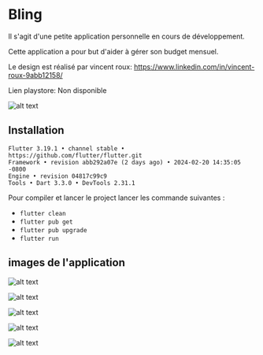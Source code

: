 # Bling

Il s'agit d'une petite application personnelle en cours de développement.

Cette application a pour but d'aider à gérer son budget mensuel.

Le design est réalisé par vincent roux: https://www.linkedin.com/in/vincent-roux-9abb12158/

Lien playstore: Non disponible


![alt text](readme_images/bling.gif)

## Installation

```
Flutter 3.19.1 • channel stable • https://github.com/flutter/flutter.git
Framework • revision abb292a07e (2 days ago) • 2024-02-20 14:35:05 -0800
Engine • revision 04817c99c9
Tools • Dart 3.3.0 • DevTools 2.31.1
```

Pour compiler et lancer le project lancer les commande suivantes :
- `flutter clean`
- `flutter pub get`
- `flutter pub upgrade`
- `flutter run`

## images de l'application

![alt text](readme_images/bling_1.jpg)

![alt text](readme_images/bling_2.jpg)

![alt text](readme_images/bling_3.jpg)

![alt text](readme_images/bling_4.jpg)

![alt text](readme_images/bling_5.jpg)
